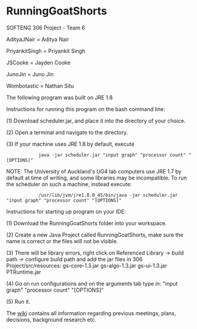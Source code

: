 # RunningGoatShorts
SOFTENG 306 Project - Team 6

AdityaJNair = Aditya Nair

PriyankitSingh = Priyankit Singh

JSCooke = Jayden Cooke

JunoJin = Juno Jin

Wombotastic = Nathan Situ

The following program was built on JRE 1.8

Instructions for running this program on the bash command line:

(1) Download scheduler.jar, and place it into the directory of your choice.

(2) Open a terminal and navigate to the directory.

(3) If your machine uses JRE 1.8 by default, execute 

                java -jar scheduler.jar "input graph" "processor count" "[OPTIONS]"
    
NOTE: The University of Auckland's UG4 lab computers use JRE 1.7 by default at time of writing, and some libraries may be incompatible. To run the scheduler on such a machine, instead execute:

                /usr/lib/jvm/jre1.8.0_45/bin/java -jar scheduler.jar "input graph" "processor count" "[OPTIONS]" 

Instructions for starting up program on your IDE:

(1) Download the RunningGoatShorts folder into your workspace.

(2) Create a new Java Project called RunningGoatShorts, make sure the name is correct or the files will not be visible.

(3) There will be library errors, right click on Referenced Library -> build path -> configure build path and add the jar files in 306 Project/src/resources:
                gs-core-1.3.jar
                gs-algo-1.3.jar
                gs-ui-1.3.jar
                PTRuntime.jar

(4) Go on run configurations and on the arguments tab type in:
                "input graph" "processor count" "[OPTIONS]"
  
(5) Run it.



The [wiki](https://github.com/AdityaJNair/RunningGoatShorts/wiki) contains all information regarding previous meetings, plans, decisions, background research etc.
  
                
                
